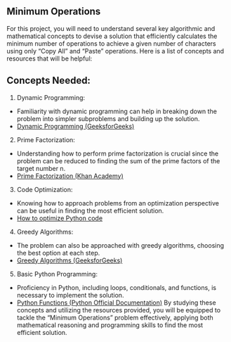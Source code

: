 ## Minimum Operations
For this project, you will need to understand several key algorithmic and mathematical concepts to devise a solution that efficiently calculates the minimum number of operations to achieve a given number of characters using only “Copy All” and “Paste” operations. Here is a list of concepts and resources that will be helpful:

## Concepts Needed:
1. Dynamic Programming:

* Familiarity with dynamic programming can help in breaking down the problem into simpler subproblems and building up the solution.
* [Dynamic Programming (GeeksforGeeks)](https://www.geeksforgeeks.org/dynamic-programming/)
2. Prime Factorization:

* Understanding how to perform prime factorization is crucial since the problem can be reduced to finding the sum of the prime factors of the target number n.
* [Prime Factorization (Khan Academy)](https://www.khanacademy.org/math/pre-algebra/pre-algebra-factors-multiples/pre-algebra-prime-factorization-prealg/v/prime-factorization)
3. Code Optimization:

* Knowing how to approach problems from an optimization perspective can be useful in finding the most efficient solution.
* [How to optimize Python code](https://stackify.com/how-to-optimize-python-code/)
4. Greedy Algorithms:

* The problem can also be approached with greedy algorithms, choosing the best option at each step.
* [Greedy Algorithms (GeeksforGeeks)](https://www.geeksforgeeks.org/greedy-algorithms/)
5. Basic Python Programming:

* Proficiency in Python, including loops, conditionals, and functions, is necessary to implement the solution.
* [Python Functions (Python Official Documentation)](https://docs.python.org/3/tutorial/controlflow.html#defining-functions)
By studying these concepts and utilizing the resources provided, you will be equipped to tackle the “Minimum Operations” problem effectively, applying both mathematical reasoning and programming skills to find the most efficient solution.
